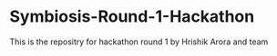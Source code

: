 # Symbiosis-Round-1-Hackathon
This is the repositry for hackathon  round 1 by Hrishik Arora and team
